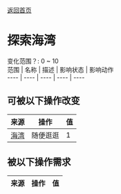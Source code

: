 [返回首页](index.md)  
# 探索海湾  
变化范围？: 0 ~ 10  
范围  |  名称  |  描述  |  影响状态  |  影响动作  
----  |  ----  |  ----  |  ----  |  ----  
## 可被以下操作改变  
来源  |  操作  |  值  
----  |  ----  |  ----  
[海湾](Bay.md)  |  随便逛逛  |  1  
## 被以下操作需求  
来源  |  操作  |  值  
----  |  ----  |  ----  
